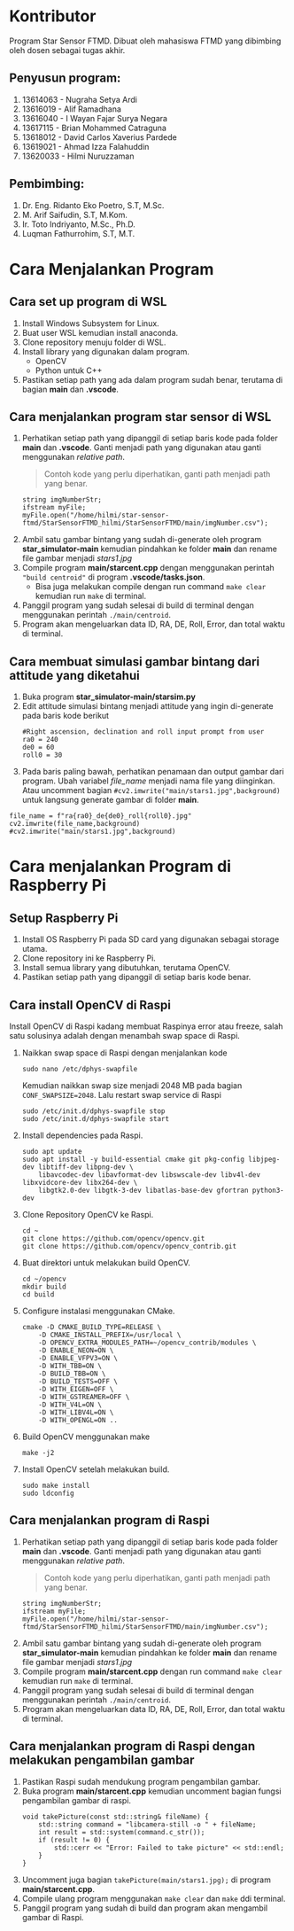 # Kontributor
Program Star Sensor FTMD. Dibuat oleh mahasiswa FTMD yang dibimbing oleh dosen sebagai tugas akhir.

## Penyusun program:
1. 13614063 - Nugraha Setya Ardi
2. 13616019 - Alif Ramadhana
3. 13616040 - I Wayan Fajar Surya Negara
4. 13617115 - Brian Mohammed Catraguna
5. 13618012 - David Carlos Xaverius Pardede
6. 13619021 - Ahmad Izza Falahuddin
7. 13620033 - Hilmi Nuruzzaman

## Pembimbing:
1. Dr. Eng. Ridanto Eko Poetro, S.T, M.Sc.
2. M. Arif Saifudin, S.T, M.Kom.
3. Ir. Toto Indriyanto, M.Sc., Ph.D.
4. Luqman Fathurrohim, S.T, M.T.

# Cara Menjalankan Program
## Cara set up program di WSL
1. Install Windows Subsystem for Linux.
2. Buat user WSL kemudian install anaconda.
3. Clone repository menuju folder di WSL.
4. Install library yang digunakan dalam program.
    - OpenCV
    - Python untuk C++
5. Pastikan setiap path yang ada dalam program sudah benar, terutama di bagian **main** dan **.vscode**.

## Cara menjalankan program star sensor di WSL
1. Perhatikan setiap path yang dipanggil di setiap baris kode pada folder **main** dan **.vscode**. Ganti menjadi path yang digunakan atau ganti menggunakan *relative path*.
    > Contoh kode yang perlu diperhatikan, ganti path menjadi path yang benar.
    ```
    string imgNumberStr;
    ifstream myFile;
    myFile.open("/home/hilmi/star-sensor-ftmd/StarSensorFTMD_hilmi/StarSensorFTMD/main/imgNumber.csv");
    ```
2. Ambil satu gambar bintang yang sudah di-generate oleh program **star_simulator-main** kemudian pindahkan ke folder **main** dan rename file gambar menjadi *stars1.jpg*
3. Compile program **main/starcent.cpp** dengan menggunakan perintah `"build centroid"` di program **.vscode/tasks.json**.
    - Bisa juga melakukan compile dengan run command `make clear` kemudian run `make` di terminal.
4. Panggil program yang sudah selesai di build di terminal dengan menggunakan perintah `./main/centroid`.
5. Program akan mengeluarkan data ID, RA, DE, Roll, Error, dan total waktu di terminal.

## Cara membuat simulasi gambar bintang dari attitude yang diketahui
1. Buka program **star_simulator-main/starsim.py**
2. Edit attitude simulasi bintang menjadi attitude yang ingin di-generate pada baris kode berikut
    ```
    #Right ascension, declination and roll input prompt from user
    ra0 = 240
    de0 = 60
    roll0 = 30
    ```
3. Pada baris paling bawah, perhatikan penamaan dan output gambar dari program. Ubah variabel *file_name* menjadi nama file yang diinginkan. Atau uncomment bagian `#cv2.imwrite("main/stars1.jpg",background)` untuk langsung generate gambar di folder **main**.
```
file_name = f"ra{ra0}_de{de0}_roll{roll0}.jpg"
cv2.imwrite(file_name,background)
#cv2.imwrite("main/stars1.jpg",background)
```

# Cara menjalankan Program di Raspberry Pi
## Setup Raspberry Pi
1. Install OS Raspberry Pi pada SD card yang digunakan sebagai storage utama.
2. Clone repository ini ke Raspberry Pi.
3. Install semua library yang dibutuhkan, terutama OpenCV.
4. Pastikan setiap path yang dipanggil di setiap baris kode benar.

## Cara install OpenCV di Raspi
Install OpenCV di Raspi kadang membuat Raspinya error atau freeze, salah satu solusinya adalah dengan menambah swap space di Raspi.
1. Naikkan swap space di Raspi dengan menjalankan kode
    ```
    sudo nano /etc/dphys-swapfile
    ```
    Kemudian naikkan swap size menjadi 2048 MB pada bagian `CONF_SWAPSIZE=2048`. Lalu restart swap service di Raspi
    ```
    sudo /etc/init.d/dphys-swapfile stop
    sudo /etc/init.d/dphys-swapfile start
    ```
2. Install dependencies pada Raspi.
    ```
    sudo apt update
    sudo apt install -y build-essential cmake git pkg-config libjpeg-dev libtiff-dev libpng-dev \
        libavcodec-dev libavformat-dev libswscale-dev libv4l-dev libxvidcore-dev libx264-dev \
        libgtk2.0-dev libgtk-3-dev libatlas-base-dev gfortran python3-dev

    ```
3. Clone Repository OpenCV ke Raspi.
    ```
    cd ~
    git clone https://github.com/opencv/opencv.git
    git clone https://github.com/opencv/opencv_contrib.git
    ```
4. Buat direktori untuk melakukan build OpenCV.
    ```
    cd ~/opencv
    mkdir build
    cd build
    ```
5. Configure instalasi menggunakan CMake.
    ```
    cmake -D CMAKE_BUILD_TYPE=RELEASE \
        -D CMAKE_INSTALL_PREFIX=/usr/local \
        -D OPENCV_EXTRA_MODULES_PATH=~/opencv_contrib/modules \
        -D ENABLE_NEON=ON \
        -D ENABLE_VFPV3=ON \
        -D WITH_TBB=ON \
        -D BUILD_TBB=ON \
        -D BUILD_TESTS=OFF \
        -D WITH_EIGEN=OFF \
        -D WITH_GSTREAMER=OFF \
        -D WITH_V4L=ON \
        -D WITH_LIBV4L=ON \
        -D WITH_OPENGL=ON ..
    ```
6. Build OpenCV menggunakan make
    ```
    make -j2
    ```
7. Install OpenCV setelah melakukan build.
    ```
    sudo make install
    sudo ldconfig
    ```

## Cara menjalankan program di Raspi
1. Perhatikan setiap path yang dipanggil di setiap baris kode pada folder **main** dan **.vscode**. Ganti menjadi path yang digunakan atau ganti menggunakan *relative path*.
    > Contoh kode yang perlu diperhatikan, ganti path menjadi path yang benar.
    ```
    string imgNumberStr;
    ifstream myFile;
    myFile.open("/home/hilmi/star-sensor-ftmd/StarSensorFTMD_hilmi/StarSensorFTMD/main/imgNumber.csv");
    ```
2. Ambil satu gambar bintang yang sudah di-generate oleh program **star_simulator-main** kemudian pindahkan ke folder **main** dan rename file gambar menjadi *stars1.jpg*
3. Compile program **main/starcent.cpp** dengan run command `make clear` kemudian run `make` di terminal.
4. Panggil program yang sudah selesai di build di terminal dengan menggunakan perintah `./main/centroid`.
5. Program akan mengeluarkan data ID, RA, DE, Roll, Error, dan total waktu di terminal.

## Cara menjalankan program di Raspi dengan melakukan pengambilan gambar
1. Pastikan Raspi sudah mendukung program pengambilan gambar.
2. Buka program **main/starcent.cpp** kemudian uncomment bagian fungsi pengambilan gambar di raspi.
    ```
    void takePicture(const std::string& fileName) {
        std::string command = "libcamera-still -o " + fileName;
        int result = std::system(command.c_str());
        if (result != 0) {
            std::cerr << "Error: Failed to take picture" << std::endl;
        }
    }
    ```
3. Uncomment juga bagian `takePicture(main/stars1.jpg);` di program **main/starcent.cpp**.
4. Compile ulang program menggunakan `make clear` dan `make` ddi terminal.
5. Panggil program yang sudah di build dan program akan mengambil gambar di Raspi.